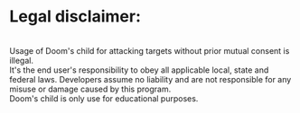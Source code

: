 <h1>Legal disclaimer:</h1><br>
Usage of Doom's child for attacking targets without prior mutual consent is illegal.<br> It's the end user's responsibility to obey all applicable local, state and federal laws. Developers assume no liability and are not responsible for any misuse or damage caused by this program. <br>Doom's child is only use for educational purposes.
